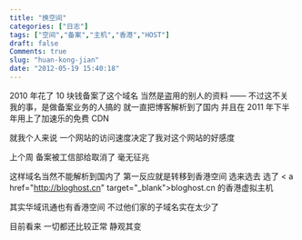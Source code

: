 ```yaml
---
title: "换空间"
categories: ["日志"]
tags: ["空间","备案","主机","香港","HOST"]
draft: false
Comments: true
slug: "huan-kong-jian"
date: "2012-05-19 15:40:18"
---
```


2010 年花了 10 块钱备案了这个域名
当然是盗用的别人的资料
—— 不过这不关我的事，是做备案业务的人搞的
就一直把博客解析到了国内
并且在 2011 年下半年用上了加速乐的免费 CDN

就我个人来说
一个网站的访问速度决定了我对这个网站的好感度

上个周
备案被工信部给取消了
毫无征兆

这样域名当然不能解析到国内了
第一反应就是转移到香港空间
选来选去
选了 < a href="http://bloghost.cn" target="_blank">bloghost.cn</a > 的香港虚拟主机

其实华域讯通也有香港空间
不过他们家的子域名实在太少了

目前看来
一切都还比较正常
静观其变


